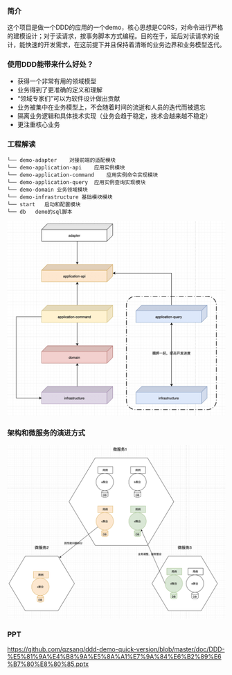 
### 简介
这个项目是做一个DDD的应用的一个demo，核心思想是CQRS，对命令进行严格的建模设计；对于读请求，按事务脚本方式编程。目的在于，延后对读请求的设计，能快速的开发需求，在这前提下并且保持着清晰的业务边界和业务模型迭代。

### 使用DDD能带来什么好处？
- 获得一个非常有用的领域模型
- 业务得到了更准确的定义和理解
- “领域专家们”可以为软件设计做出贡献
- 业务被集中在业务模型上，不会随着时间的流逝和人员的迭代而被遗忘
- 隔离业务逻辑和具体技术实现（业务会趋于稳定，技术会越来越不稳定）
- 更注重核心业务


### 工程解读
```
└── demo-adapter    对接前端的适配模块
└── demo-application-api    应用实例模块
└── demo-application-command    应用实例命令实现模块
└── demo-application-query  应用实例查询实现模块
└── demo-domain 业务领域模块
└── demo-infrastructure 基础模块模块
└── start   启动和配置模块
└── db   demo的sql脚本
```
![项目架构图](https://github.com/qzsang/ddd-demo-quick-version/blob/master/doc/p2.png)

### 架构和微服务的演进方式
![演进关系](https://github.com/qzsang/ddd-demo-quick-version/blob/master/doc/p3.png)

### PPT
https://github.com/qzsang/ddd-demo-quick-version/blob/master/doc/DDD-%E5%81%9A%E4%B8%9A%E5%8A%A1%E7%9A%84%E6%B2%89%E6%B7%80%E8%80%85.pptx
